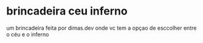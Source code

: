 # brincadeira ceu inferno
 um brincadeira feita por dimas.dev onde vc tem a opçao de esccolher entre o  céu e o inferno
